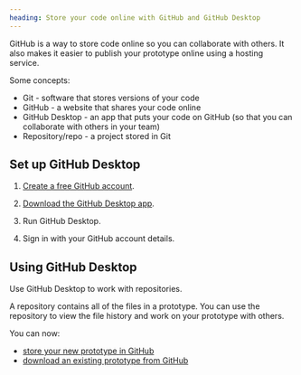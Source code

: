 ```yaml
---
heading: Store your code online with GitHub and GitHub Desktop
---
```


GitHub is a way to store code online so you can collaborate with others. It also makes it easier to publish your prototype online using a hosting service.

Some concepts:

- Git - software that stores versions of your code
- GitHub - a website that shares your code online
- GitHub Desktop - an app that puts your code on GitHub (so that you can collaborate with others in your team)
- Repository/repo - a project stored in Git

## Set up GitHub Desktop

1. [Create a free GitHub account](https://github.com/join).

2. [Download the GitHub Desktop app](https://desktop.github.com/).

3. Run GitHub Desktop.

4. Sign in with your GitHub account details.

## Using GitHub Desktop

Use GitHub Desktop to work with repositories. 

A repository contains all of the files in a prototype. You can use the repository to view the file history and work on your prototype with others.

You can now:
* [store your new prototype in GitHub](./github-store-new-prototype)
* [download an existing prototype from GitHub](./github-download-existing-prototype)

